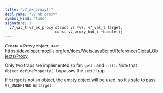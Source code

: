 ```yaml
---
title: "v7_mk_proxy()"
decl_name: "v7_mk_proxy"
symbol_kind: "func"
signature: |
  v7_val_t v7_mk_proxy(struct v7 *v7, v7_val_t target,
                       const v7_proxy_hnd_t *handler);
---
```


Create a Proxy object, see:
https://developer.mozilla.org/en/docs/Web/JavaScript/Reference/Global_Objects/Proxy

Only two traps are implemented so far: `get()` and `set()`. Note that
`Object.defineProperty()` bypasses the `set()` trap.

If `target` is not an object, the empty object will be used, so it's safe
to pass `V7_UNDEFINED` as `target`. 

